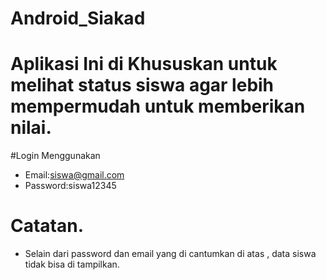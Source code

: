# Android_Siakad
# Aplikasi Ini di Khususkan untuk melihat status siswa agar lebih mempermudah untuk memberikan nilai.

#Login Menggunakan 
 - Email:siswa@gmail.com
 - Password:siswa12345
# Catatan.
- Selain dari password dan email yang di cantumkan di atas , data siswa tidak bisa di tampilkan.
